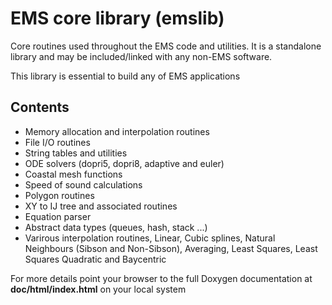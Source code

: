 # EMS core library (emslib)

Core routines used throughout the EMS code and utilities. It is a
standalone library and may be included/linked with any non-EMS
software.

This library is essential to build any of EMS applications

## Contents
* Memory allocation and interpolation routines
* File I/O routines
* String tables and utilities
* ODE solvers (dopri5, dopri8, adaptive and euler)
* Coastal mesh functions
* Speed of sound calculations
* Polygon routines
* XY to IJ tree and associated routines
* Equation parser
* Abstract data types (queues, hash, stack ...)
* Varirous interpolation routines, Linear, Cubic splines, Natural Neighbours (Sibson and Non-Sibson), Averaging, Least Squares, Least Squares Quadratic and Baycentric

For more details point your browser to the full Doxygen documentation at **doc/html/index.html** on your local system
